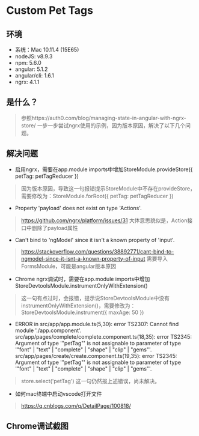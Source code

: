 # Custom Pet Tags

## 环境
* 系统：Mac 10.11.4 (15E65)
* nodeJS: v8.9.3
* npm: 5.6.0
* angular: 5.1.2
* angular/cli: 1.6.1 
* ngrx: 4.1.1 

## 是什么？
> 参照https://auth0.com/blog/managing-state-in-angular-with-ngrx-store/ 一步一步尝试ngrx使用的示例，因为版本原因，解决了以下几个问题。

## 解决问题
* 启用ngrx，需要在app.module imports中增加StoreModule.provideStore({ petTag: petTagReducer })
> 因为版本原因，导致这一句报错提示StoreModule中不存在provideStore，需要修改为：StoreModule.forRoot({ petTag: petTagReducer })

* Property 'payload' does not exist on type 'Actions'.
> https://github.com/ngrx/platform/issues/31
> 大体意思貌似是，Action接口中删除了payload属性

* Can't bind to 'ngModel' since it isn't a known property of 'input'.
> https://stackoverflow.com/questions/38892771/cant-bind-to-ngmodel-since-it-isnt-a-known-property-of-input
> 需要导入FormsModule，可能是angular版本原因


* Chrome ngrx调试时，需要在app.module imports中增加StoreDevtoolsModule.instrumentOnlyWithExtension()
> 这一句有点过时，会报错，提示说StoreDevtoolsModule中没有instrumentOnlyWithExtension()，需要修改为：StoreDevtoolsModule.instrument({ maxAge: 50 })

* ERROR in src/app/app.module.ts(5,30): error TS2307: Cannot find module './app.component'.
src/app/pages/complete/complete.component.ts(18,35): error TS2345: Argument of type '"petTag"' is not assignable to parameter of type '"font" | "text" | "complete" | "shape" | "clip" | "gems"'.
src/app/pages/create/create.component.ts(19,35): error TS2345: Argument of type '"petTag"' is not assignable to parameter of type '"font" | "text" | "complete" | "shape" | "clip" | "gems"'.
> store.select('petTag') 这一句仍然报上述错误，尚未解决。

* 如何mac终端中启动vscode打开文件
> https://q.cnblogs.com/q/DetailPage/100818/

## Chrome调试截图
